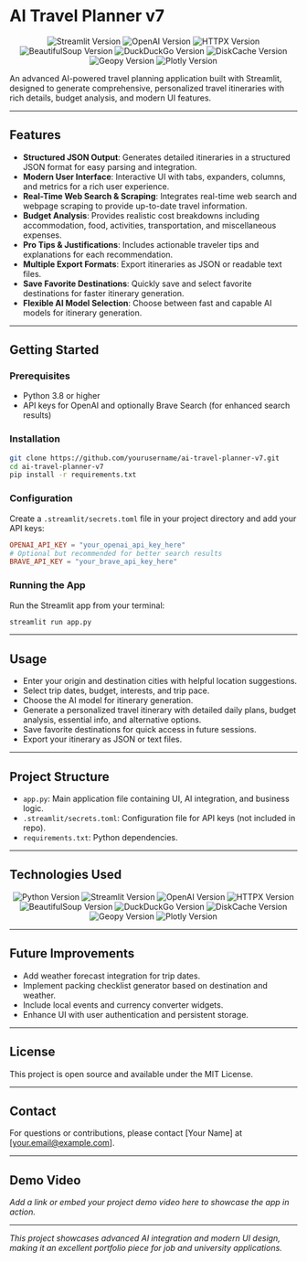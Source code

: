 # AI Travel Planner v7

<p align="center">
  <img src="https://img.shields.io/badge/Streamlit-1.35.0-green" alt="Streamlit Version" />
  <img src="https://img.shields.io/badge/OpenAI-1.30.0-blue" alt="OpenAI Version" />
  <img src="https://img.shields.io/badge/HTTPX-0.27.0-lightgrey" alt="HTTPX Version" />
  <img src="https://img.shields.io/badge/BeautifulSoup-4.12.3-orange" alt="BeautifulSoup Version" />
  <img src="https://img.shields.io/badge/DuckDuckGo-6.1.4-yellow" alt="DuckDuckGo Version" />
  <img src="https://img.shields.io/badge/DiskCache-5.6.3-red" alt="DiskCache Version" />
  <img src="https://img.shields.io/badge/Geopy-2.4.1-blueviolet" alt="Geopy Version" />
  <img src="https://img.shields.io/badge/Plotly-5.17.0-purple" alt="Plotly Version" />
</p>

An advanced AI-powered travel planning application built with Streamlit, designed to generate comprehensive, personalized travel itineraries with rich details, budget analysis, and modern UI features.

---

## Features

<ul>
<li><strong>Structured JSON Output</strong>: Generates detailed itineraries in a structured JSON format for easy parsing and integration.</li>
<li><strong>Modern User Interface</strong>: Interactive UI with tabs, expanders, columns, and metrics for a rich user experience.</li>
<li><strong>Real-Time Web Search & Scraping</strong>: Integrates real-time web search and webpage scraping to provide up-to-date travel information.</li>
<li><strong>Budget Analysis</strong>: Provides realistic cost breakdowns including accommodation, food, activities, transportation, and miscellaneous expenses.</li>
<li><strong>Pro Tips & Justifications</strong>: Includes actionable traveler tips and explanations for each recommendation.</li>
<li><strong>Multiple Export Formats</strong>: Export itineraries as JSON or readable text files.</li>
<li><strong>Save Favorite Destinations</strong>: Quickly save and select favorite destinations for faster itinerary generation.</li>
<li><strong>Flexible AI Model Selection</strong>: Choose between fast and capable AI models for itinerary generation.</li>
</ul>

---

## Getting Started

### Prerequisites

- Python 3.8 or higher
- API keys for OpenAI and optionally Brave Search (for enhanced search results)

### Installation

```bash
git clone https://github.com/yourusername/ai-travel-planner-v7.git
cd ai-travel-planner-v7
pip install -r requirements.txt
```

### Configuration

Create a `.streamlit/secrets.toml` file in your project directory and add your API keys:

```toml
OPENAI_API_KEY = "your_openai_api_key_here"
# Optional but recommended for better search results
BRAVE_API_KEY = "your_brave_api_key_here"
```

### Running the App

Run the Streamlit app from your terminal:

```bash
streamlit run app.py
```

---

## Usage

<ul>
<li>Enter your origin and destination cities with helpful location suggestions.</li>
<li>Select trip dates, budget, interests, and trip pace.</li>
<li>Choose the AI model for itinerary generation.</li>
<li>Generate a personalized travel itinerary with detailed daily plans, budget analysis, essential info, and alternative options.</li>
<li>Save favorite destinations for quick access in future sessions.</li>
<li>Export your itinerary as JSON or text files.</li>
</ul>

---

## Project Structure

<ul>
<li><code>app.py</code>: Main application file containing UI, AI integration, and business logic.</li>
<li><code>.streamlit/secrets.toml</code>: Configuration file for API keys (not included in repo).</li>
<li><code>requirements.txt</code>: Python dependencies.</li>
</ul>

---

## Technologies Used

<p align="center">
  <img src="https://img.shields.io/badge/Python-3.8+-blue" alt="Python Version" />
  <img src="https://img.shields.io/badge/Streamlit-1.35.0-green" alt="Streamlit Version" />
  <img src="https://img.shields.io/badge/OpenAI-1.30.0-blue" alt="OpenAI Version" />
  <img src="https://img.shields.io/badge/HTTPX-0.27.0-lightgrey" alt="HTTPX Version" />
  <img src="https://img.shields.io/badge/BeautifulSoup-4.12.3-orange" alt="BeautifulSoup Version" />
  <img src="https://img.shields.io/badge/DuckDuckGo-6.1.4-yellow" alt="DuckDuckGo Version" />
  <img src="https://img.shields.io/badge/DiskCache-5.6.3-red" alt="DiskCache Version" />
  <img src="https://img.shields.io/badge/Geopy-2.4.1-blueviolet" alt="Geopy Version" />
  <img src="https://img.shields.io/badge/Plotly-5.17.0-purple" alt="Plotly Version" />
</p>

---

## Future Improvements

<ul>
<li>Add weather forecast integration for trip dates.</li>
<li>Implement packing checklist generator based on destination and weather.</li>
<li>Include local events and currency converter widgets.</li>
<li>Enhance UI with user authentication and persistent storage.</li>
</ul>

---

## License

This project is open source and available under the MIT License.

---

## Contact

For questions or contributions, please contact [Your Name] at [your.email@example.com].

---

## Demo Video

_Add a link or embed your project demo video here to showcase the app in action._

---

*This project showcases advanced AI integration and modern UI design, making it an excellent portfolio piece for job and university applications.*
